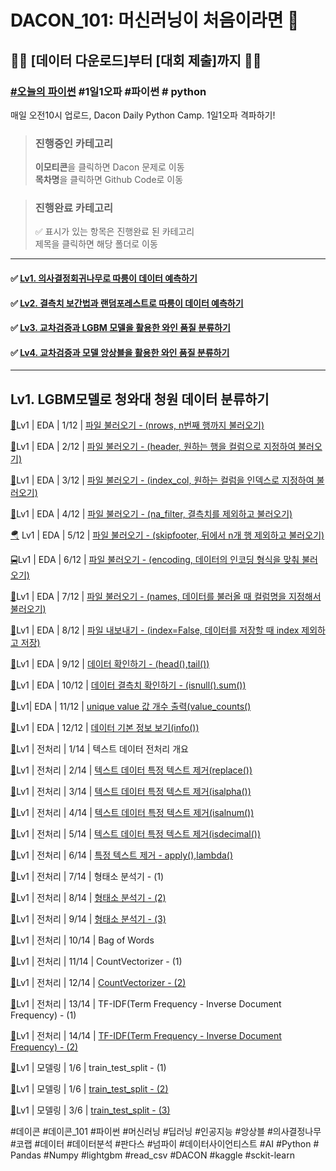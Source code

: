 # DACON_101: 머신러닝이 처음이라면 🤔
## 🏃‍♀️ [데이터 다운로드]부터 ️[대회 제출]까지 🏃‍♂

### [#오늘의 파이썬](https://dacon.io/competitions/open/235698/overview/description) #1일1오파 #파이썬 # python
매일 오전10시 업로드, Dacon Daily Python Camp. 1일1오파 격파하기!   



> ### **진행중인 카테고리**
> **이모티콘**을 클릭하면 Dacon 문제로 이동   
> **목차명**을 클릭하면 Github Code로 이동


> ### **진행완료 카테고리**
> ✅ 표시가 있는 항목은 진행완료 된 카테고리   
> 제목을 클릭하면 해당 폴더로 이동



***



#### ✅ [Lv1. 의사결정회귀나무로 따릉이 데이터 예측하기](https://github.com/xoyeon/Dacon-Daily-Python-Camp/tree/main/Lv1.%20%EC%9D%98%EC%82%AC%EA%B2%B0%EC%A0%95%ED%9A%8C%EA%B7%80%EB%82%98%EB%AC%B4%EB%A1%9C%20%EB%94%B0%EB%A6%89%EC%9D%B4%20%EB%8D%B0%EC%9D%B4%ED%84%B0%20%EC%98%88%EC%B8%A1%ED%95%98%EA%B8%B0)


#### ✅ [Lv2. 결측치 보간법과 랜덤포레스트로 따릉이 데이터 예측하기](https://github.com/xoyeon/Dacon-Daily-Python-Camp/tree/main/Lv2.%20%EA%B2%B0%EC%B8%A1%EC%B9%98%20%EB%B3%B4%EA%B0%84%EB%B2%95%EA%B3%BC%20%EB%9E%9C%EB%8D%A4%ED%8F%AC%EB%A0%88%EC%8A%A4%ED%8A%B8%EB%A1%9C%20%EB%94%B0%EB%A6%89%EC%9D%B4%20%EB%8D%B0%EC%9D%B4%ED%84%B0%20%EC%98%88%EC%B8%A1%ED%95%98%EA%B8%B0)


#### ✅ [Lv3. 교차검증과 LGBM 모델을 활용한 와인 품질 분류하기](https://github.com/xoyeon/Dacon-Daily-Python-Camp/tree/main/Lv3.%20%EA%B5%90%EC%B0%A8%EA%B2%80%EC%A6%9D%EA%B3%BC%20LGBM%20%EB%AA%A8%EB%8D%B8%EC%9D%84%20%ED%99%9C%EC%9A%A9%ED%95%9C%20%EC%99%80%EC%9D%B8%20%ED%92%88%EC%A7%88%20%EB%B6%84%EB%A5%98%ED%95%98%EA%B8%B0)


#### ✅ [Lv4. 교차검증과 모델 앙상블을 활용한 와인 품질 분류하기](https://github.com/xoyeon/Dacon-Daily-Python-Camp/tree/main/Lv4.%20%EA%B5%90%EC%B0%A8%EA%B2%80%EC%A6%9D%EA%B3%BC%20%EB%AA%A8%EB%8D%B8%20%EC%95%99%EC%83%81%EB%B8%94%EC%9D%84%20%ED%99%9C%EC%9A%A9%ED%95%9C%20%EC%99%80%EC%9D%B8%20%ED%92%88%EC%A7%88%20%EB%B6%84%EB%A5%98%ED%95%98%EA%B8%B0)



***


## Lv1. LGBM모델로 청와대 청원 데이터 분류하기


[💫](https://dacon.io/competitions/open/235698/talkboard/404389?page=1&dtype=recent)Lv1 | EDA  | 1/12 | [파일 불러오기 - (nrows, n번째 행까지 불러오기)](Lv1_EDA_1_12_데이터불러오기_(1)_.ipynb)

[🚗](https://dacon.io/competitions/open/235698/talkboard/404396?page=1&dtype=recent)Lv1 | EDA | 2/12 | [파일 불러오기 - (header, 원하는 행을 컬럼으로 지정하여 불러오기)](Lv1_EDA_2_12_데이터불러오기_(2).ipynb)

[🚓](https://dacon.io/competitions/open/235698/talkboard/404397?page=1&dtype=recent)Lv1 | EDA | 3/12 | [파일 불러오기 - (index_col, 원하는 컬럼을 인덱스로 지정하여 불러오기)](Lv1_EDA_3_12_데이터불러오기(read)_(3).ipynb)

[🚕](https://dacon.io/competitions/open/235698/talkboard/404398?page=1&dtype=recent)Lv1 | EDA | 4/12 | [파일 불러오기 - (na_filter, 결측치를 제외하고 불러오기)](Lv1_EDA_4_12_데이터불러오기_(4)_.ipynb)

[🪂](https://dacon.io/competitions/open/235698/talkboard/404429?page=1&dtype=recent) Lv1 | EDA | 5/12 | [파일 불러오기 - (skipfooter, 뒤에서 n개 행 제외하고 불러오기)](Lv1_EDA_5_12_데이터불러오기_(5)_.ipynb)

[🚍](https://dacon.io/competitions/open/235698/talkboard/404431?page=1&dtype=recent)Lv1 | EDA | 6/12 | [파일 불러오기 - (encoding, 데이터의 인코딩 형식을 맞춰 불러오기)](Lv1_EDA_6_12_데이터불러오기_(6)_.ipynb)

[🚆](https://dacon.io/competitions/open/235698/talkboard/404463?page=1&dtype=recent&ptype)Lv1 | EDA | 7/12 | [파일 불러오기 - (names, 데이터를 불러올 때 컬럼명을 지정해서 불러오기)](Lv1_EDA_7_12_데이터불러오기_(7)_.ipynb)

[🍈](https://dacon.io/competitions/open/235698/talkboard/404464?page=1&dtype=recent)Lv1 | EDA | 8/12 | [파일 내보내기 - (index=False, 데이터를 저장할 때 index 제외하고 저장)](Lv1_EDA_8_12_데이터불러오기_(8)_.ipynb)

[🍉](https://dacon.io/competitions/open/235698/talkboard/404465?page=1&dtype=recent&ptype)Lv1 | EDA | 9/12 | [데이터 확인하기 - (head(),tail())](Lv1_EDA_9_12_데이터불러오기_(9)_.ipynb)

[🍊](https://dacon.io/competitions/open/235698/talkboard/404470?page=1&dtype=recent&ptype)Lv1 | EDA | 10/12 | [데이터 결측치 확인하기 - (isnull().sum())](Lv1_EDA_10_12_데이터_결측치_확인하기_.ipynb)

[🍋](https://dacon.io/competitions/open/235698/talkboard/404479)Lv1| EDA | 11/12 | [unique value 값 개수 출력(value_counts()](Lv1_EDA_11_12_value_counts_.ipynb)

[🍌](https://dacon.io/competitions/open/235698/talkboard/404480?page=1&dtype=recent&ptype)Lv1 | EDA | 12/12 | [데이터 기본 정보 보기(info())](Lv1_EDA_11_12_value_counts_.ipynb)

[🥧](https://dacon.io/competitions/open/235698/talkboard/404545?page=1&dtype=recent)Lv1 | 전처리 | 1/14 | 텍스트 데이터 전처리 개요

[🍦](https://dacon.io/competitions/open/235698/talkboard/404562?page=1&dtype=recent)Lv1 | 전처리 | 2/14 | [텍스트 데이터 특정 텍스트 제거(replace())](Lv1_전처리_2_10_replace().ipynb)

[🍧](https://dacon.io/competitions/open/235698/talkboard/404570?page=1&dtype=recent)Lv1 | 전처리 | 3/14 | [텍스트 데이터 특정 텍스트 제거(isalpha())](Lv1_전처리_3_10_isalpha().ipynb)

[🍨](https://dacon.io/competitions/open/235698/talkboard/404571?page=1&dtype=recent)Lv1 | 전처리 | 4/14 | [텍스트 데이터 특정 텍스트 제거(isalnum())](Lv1_전처리_4_14_isalnum().ipynb)

[🍩](https://dacon.io/competitions/open/235698/talkboard/404597?page=1&dtype=recent)Lv1 | 전처리 | 5/14 | [텍스트 데이터 특정 텍스트 제거(isdecimal())](Lv1_전처리_5_14_isdecimal().ipynb)

[🍪](https://dacon.io/competitions/open/235698/talkboard/404623?page=1&dtype=recent)Lv1 | 전처리 | 6/14 | [특정 텍스트 제거 - apply(),lambda()](Lv1_전처리_6_14_특정텍스트제거하기.ipynb)

[🎂](https://dacon.io/competitions/open/235698/talkboard/404691?page=1&dtype=recent)Lv1 | 전처리 | 7/14 | 형태소 분석기 - (1)

[🧁](https://dacon.io/competitions/open/235698/talkboard/404707?page=1&dtype=recent)Lv1 | 전처리 | 8/14 | [형태소 분석기 - (2)](Lv1_전처리_8_14_형태소분석기.ipynb)

[🍫](https://dacon.io/competitions/open/235698/talkboard/404723?page=1&dtype=recent)Lv1 | 전처리 | 9/14 | [형태소 분석기 - (3)](Lv1_전처리_9_14_형태소분석기_(2).ipynb)

[🍬](https://dacon.io/competitions/open/235698/talkboard/404733?page=1&dtype=recent)Lv1 | 전처리 | 10/14 | Bag of Words

[🍭](https://dacon.io/competitions/open/235698/talkboard/404738?page=1&dtype=recent)Lv1 | 전처리 | 11/14 | CountVectorizer - (1)

[🍡](https://dacon.io/competitions/open/235698/talkboard/404776?page=1&dtype=recent)Lv1 | 전처리 | 12/14 | [CountVectorizer - (2)](Lv1_전처리_12_14_CountVectorizer.ipynb)

[🍺](https://dacon.io/competitions/open/235698/talkboard/404777?page=1&dtype=recent)Lv1 | 전처리 | 13/14 | TF-IDF(Term Frequency - Inverse Document Frequency) - (1)

[🍻](https://dacon.io/competitions/open/235698/talkboard/404799?page=1&dtype=recent)Lv1 | 전처리 | 14/14 | [TF-IDF(Term Frequency - Inverse Document Frequency) - (2)](Lv1_전처리_14_14_tf_idf.ipynb)

[🌺](https://dacon.io/competitions/open/235698/talkboard/404849?page=1&dtype=recent)Lv1 | 모델링 | 1/6 | train_test_split - (1)

[🌻](https://dacon.io/competitions/open/235698/talkboard/404862?page=1&dtype=recent)Lv1 | 모델링 | 1/6 | [train_test_split - (2)](Lv1_모델링_train_test_split()_(2).ipynb)

[🌼](https://dacon.io/competitions/open/235698/talkboard/404879?page=1&dtype=recent)Lv1 | 모델링 | 3/6 | [train_test_split - (3)](Lv1_모델링_train_test_split()_(3).ipynb)




#데이콘 #데이콘_101 #파이썬 #머신러닝 #딥러닝 #인공지능 #앙상블 #의사결정나무 #코랩 #데이터 #데이터분석 #판다스 #넘파이 #데이터사이언티스트 #AI #Python # Pandas #Numpy #lightgbm #read_csv #DACON #kaggle #sckit-learn
